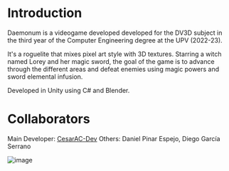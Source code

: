# Introduction 
Daemonum is a videogame developed developed for the DV3D subject in the third year of the Computer Engineering degree at the UPV (2022-23).

It's a roguelite that mixes pixel art style with 3D textures.
Starring a witch named Lorey and her magic sword, the goal of the game is to advance through the different areas and defeat enemies using
magic powers and sword elemental infusion.

Developed in Unity using C# and Blender.

# Collaborators
Main Developer: [CesarAC-Dev](https://github.com/CesarAC-Dev)
Others: Daniel Pinar Espejo, Diego García Serrano

![image](Assets\UI\portada-sin-notones.png)

